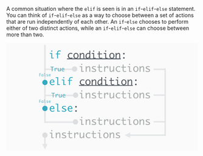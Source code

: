 A common situation where the `elif` is seen is in an `if`-`elif`-`else` statement. You can think of `if`-`elif`-`else` as a way to choose between a set of actions that are run independently of each other. An `if`-`else` chooses to perform either of two distinct actions, while an `if`-`elif`-`else` can choose between more than two.

![](image/if-elif-else.png)
